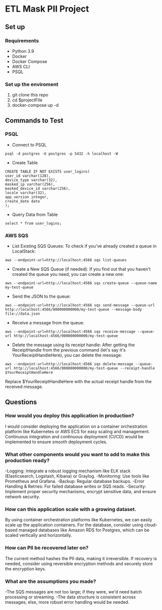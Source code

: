 # ETL Mask PII Project
## Set up
### Requirements
- Python 3.9
- Docker
- Docker Compose
- AWS CLI
- PSQL 
### Set up the enviroment
1. git clone this repo
2. cd $projectFile
3. docker-compose up -d

## Commands to Test
### PSQL
- Connect to PSQL
```
psql -d postgres -U postgres -p 5432 -h localhost -W
```
- Create Table
```
CREATE TABLE IF NOT EXISTS user_logins(
user_id varchar(128),
device_type varchar(32),
masked_ip varchar(256),
masked_device_id varchar(256),
locale varchar(32),
app_version integer,
create_date date
);
```
- Query Data from Table
```
select * from user_logins;
```
### AWS SQS
- List Existing SQS Queues:
To check if you've already created a queue in LocalStack:
```
aws --endpoint-url=http://localhost:4566 sqs list-queues
```
- Create a New SQS Queue (if needed):
If you find out that you haven't created the queue you need, you can create a new one:
```
aws --endpoint-url=http://localhost:4566 sqs create-queue --queue-name my-test-queue
```
- Send the JSON to the queue:
```
aws --endpoint-url=http://localhost:4566 sqs send-message --queue-url http://localhost:4566/000000000000/my-test-queue --message-body file://data.json
```
- Receive a message from the queue:
```
aws --endpoint-url=http://localhost:4566 sqs receive-message --queue-url http://localhost:4566/000000000000/my-test-queue
``` 
- Delete the message using its receipt handle:
After getting the ReceiptHandle from the previous command (let's say it's YourReceiptHandleHere), you can delete the message:
```
aws --endpoint-url=http://localhost:4566 sqs delete-message --queue-url http://localhost:4566/000000000000/my-test-queue --receipt-handle $YourReceiptHandleHere
```
Replace $YourReceiptHandleHere with the actual receipt handle from the received message.

## Questions
### How would you deploy this application in production?
I would consider deploying the application on a container orchestration platform like Kubernetes or AWS ECS for easy scaling and management. Continuous integration and continuous deployment (CI/CD) would be implemented to ensure smooth deployment cycles.
### What other components would you want to add to make this production ready?
-Logging: Integrate a robust logging mechanism like ELK stack (Elasticsearch, Logstash, Kibana) or Graylog.
-Monitoring: Use tools like Prometheus and Grafana.
-Backup: Regular database backups.
-Error Handling & Retries: For failed database writes or SQS reads.
-Security: Implement proper security mechanisms, encrypt sensitive data, and ensure network security.
### How can this application scale with a growing dataset.
By using container orchestration platforms like Kubernetes, we can easily scale up the application containers. For the database, consider using cloud-based managed databases like Amazon RDS for Postgres, which can be scaled vertically and horizontally.
### How can PII be recovered later on?
The current method hashes the PII data, making it irreversible. If recovery is needed, consider using reversible encryption methods and securely store the encryption keys.
### What are the assumptions you made?
-The SQS messages are not too large; if they were, we'd need batch processing or streaming.
-The data structure is consistent across messages; else, more robust error handling would be needed.